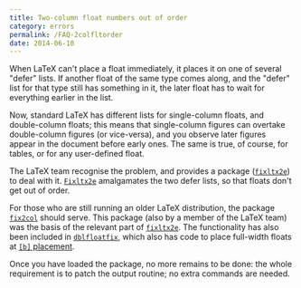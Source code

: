 ```yaml
---
title: Two-column float numbers out of order
category: errors
permalink: /FAQ-2colfltorder
date: 2014-06-10
---
```


When LaTeX can't place a float immediately, it places it on one of
several "defer" lists.  If another float of the same type comes
along, and the "defer" list for that type still has something in it,
the later float has to wait for everything earlier in the list.

Now, standard LaTeX has different lists for single-column floats,
and double-column floats; this means that single-column figures can
overtake double-column figures (or vice-versa), and you observe later
figures appear in the document before early ones.  The same is true,
of course, for tables, or for any user-defined float.

The LaTeX team recognise the problem, and provides a package
([`fixltx2e`](https://ctan.org/pkg/fixltx2e)) to deal with it.  [`Fixltx2e`](https://ctan.org/pkg/Fixltx2e) amalgamates
the two defer lists, so that floats don't get out of order.

For those who are still running an older LaTeX distribution, the
package [`fix2col`](https://ctan.org/pkg/fix2col) should serve.  This package (also by a
member of the LaTeX team) was the basis of the relevant part of
[`fixltx2e`](https://ctan.org/pkg/fixltx2e).  The functionality has also been included in
[`dblfloatfix`](https://ctan.org/pkg/dblfloatfix), which also has code to place full-width floats
at [`[b]` placement](FAQ-2colfloat).

Once you have loaded the package, no more remains to be done: the
whole requirement is to patch the output routine; no extra commands
are needed.


